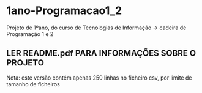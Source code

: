 # 1ano-Programacao1_2
Projeto de 1ºano, do curso de Tecnologias de Informação -> cadeira de Programação 1 e 2 <br>

## LER README.pdf PARA INFORMAÇÕES SOBRE O PROJETO 

Nota: este versão contém apenas 250 linhas no ficheiro csv, por limite de tamanho de ficheiros
